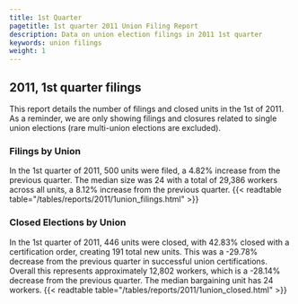 ```yaml
---
title: 1st Quarter 
pagetitle: 1st quarter 2011 Union Filing Report
description: Data on union election filings in 2011 1st quarter 
keywords: union filings
weight: 1
---
```


## 2011, 1st quarter filings

This report details the number of filings and closed units in the 1st of 2011. As a reminder, we are only showing filings and closures related to single union elections (rare multi-union elections are excluded).

### Filings by Union
In the 1st quarter of 2011, 500 units were filed, a 4.82% increase from the previous quarter. The median size was 24 with a total of 29,386 workers across all units, a 8.12% increase from the previous quarter.
{{< readtable table="/tables/reports/2011/1union_filings.html" >}}

### Closed Elections by Union
In the 1st quarter of 2011, 446 units were closed, with 42.83% closed with a certification order, creating 191 total new units. This was a -29.78% decrease from the previous quarter in successful union certifications. Overall this represents approximately 12,802 workers, which is a -28.14% decrease from the previous quarter. The median bargaining unit has 24 workers.
{{< readtable table="/tables/reports/2011/1union_closed.html" >}}
